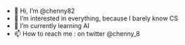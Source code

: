 - 👋 Hi, I’m @chenny82
- 👀 I’m interested in everything, because I barely know CS
- 🌱 I’m currently learning AI
- 📫 How to reach me : on twitter @chenny_8

